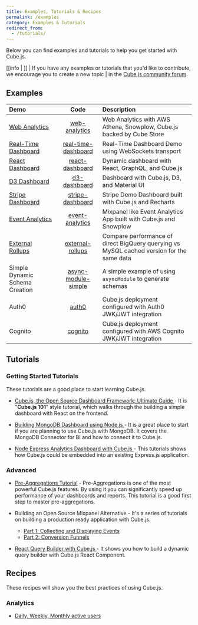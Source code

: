 ```yaml
---
title: Examples, Tutorials & Recipes
permalink: /examples
category: Examples & Tutorials
redirect_from:
  - /tutorials/
---
```


Below you can find examples and tutorials to help you get started with Cube.js.

<!-- prettier-ignore-start -->
[[info | ]]
| If you have any examples or tutorials that you'd like to contribute, we encourage you to create a new topic
| in the [Cube.js community forum](https://forum.cube.dev/).
<!-- prettier-ignore-end -->

## Examples

| Demo                                            |                      Code                       | Description                                                                               |
| :---------------------------------------------- | :---------------------------------------------: | :---------------------------------------------------------------------------------------- |
| [Web Analytics][link-web-analytics]             |       [web-analytics][code-web-analytics]       | Web Analytics with AWS Athena, Snowplow, Cube.js backed by Cube Store                     |
| [Real-Time Dashboard][link-real-time-dashboard] | [real-time-dashboard][code-real-time-dashboard] | Real-Time Dashboard Demo using WebSockets transport                                       |
| [React Dashboard][link-react-dashboard]         |     [react-dashboard][code-react-dashboard]     | Dynamic dashboard with React, GraphQL, and Cube.js                                        |
| [D3 Dashboard][link-d3-dashboard]               |        [d3-dashboard][code-d3-dashboard]        | Dashboard with Cube.js, D3, and Material UI                                               |
| [Stripe Dashboard][link-stripe-dashboard]       |    [stripe-dashboard][code-stripe-dashboard]    | Stripe Demo Dashboard built with Cube.js and Recharts                                     |
| [Event Analytics][link-event-analytics]         |     [event-analytics][code-event-analytics]     | Mixpanel like Event Analytics App built with Cube.js and Snowplow                         |
| [External Rollups][link-external-rollups]       |    [external-rollups][code-external-rollups]    | Compare performance of direct BigQuery querying vs MySQL cached version for the same data |
| Simple Dynamic Schema Creation                  | [async-module-simple][code-simple-asyncmodule]  | A simple example of using `asyncModule` to generate schemas                               |
| Auth0                                           |               [auth0][code-auth0]               | Cube.js deployment configured with Auth0 JWK/JWT integration                              |
| Cognito                                         |             [cognito][code-cognito]             | Cube.js deployment configured with AWS Cognito JWK/JWT integration                        |

[link-real-time-dashboard]: https://real-time-dashboard-demo.cube.dev/
[code-real-time-dashboard]:
  https://github.com/cube-js/cube.js/tree/master/examples/real-time-dashboard
[link-react-dashboard]: https://react-dashboard-demo.cube.dev/
[code-react-dashboard]:
  https://github.com/cube-js/cube.js/tree/master/guides/react-dashboard/demo
[link-d3-dashboard]: https://d3-dashboard-demo.cube.dev/
[code-d3-dashboard]:
  https://github.com/cube-js/cube.js/tree/master/examples/d3-dashboard
[link-stripe-dashboard]:
  http://cubejs-stripe-dashboard-example.s3-website-us-west-2.amazonaws.com/
[code-stripe-dashboard]:
  https://github.com/cube-js/cube.js/tree/master/examples/stripe-dashboard
[link-event-analytics]: https://d1ygcqhosay4lt.cloudfront.net/
[code-event-analytics]:
  https://github.com/cube-js/cube.js/tree/master/examples/event-analytics
[link-external-rollups]: https://external-rollups-demo.cube.dev/
[code-external-rollups]:
  https://github.com/cube-js/cube.js/tree/master/examples/external-rollups
[link-web-analytics]: https://web-analytics-demo.cube.dev/
[code-web-analytics]:
  https://github.com/cube-js/cube.js/tree/master/examples/web-analytics
[code-simple-asyncmodule]:
  https://github.com/cube-js/cube.js/tree/master/examples/async-module-simple
[code-auth0]: https://github.com/cube-js/cube.js/tree/master/examples/auth0
[code-cognito]: https://github.com/cube-js/cube.js/tree/master/examples/cognito

## Tutorials

### Getting Started Tutorials

These tutorials are a good place to start learning Cube.js.

- [Cube.js, the Open Source Dashboard Framework: Ultimate Guide ](https://cube.dev/blog/cubejs-open-source-dashboard-framework-ultimate-guide) -
  It is "**Cube.js 101**" style tutorial, which walks through the building a
  simple dashboard with React on the frontend.

- [Building MongoDB Dashboard using Node.js ](https://cube.dev/blog/building-mongodb-dashboard-using-node.js) -
  It is a great place to start if you are planning to use Cube.js with MongoDB.
  It covers the MongoDB Connector for BI and how to connect it to Cube.js.

- [Node Express Analytics Dashboard with Cube.js ](https://cube.dev/blog/node-express-analytics-dashboard-with-cubejs) -
  This tutorials shows how Cube.js could be embedded into an existing Express.js
  application.

### Advanced

- [Pre-Aggregations Tutorial](https://cube.dev/blog/high-performance-data-analytics-with-cubejs-pre-aggregations/) -
  Pre-Aggregations is one of the most powerful Cube.js features. By using it you
  can significantly speed up performance of your dashboards and reports. This
  tutorial is a good first step to master pre-aggregations.

- Building an Open Source Mixpanel Alternative - It's a series of tutorials on
  building a production ready application with Cube.js.

  - [Part 1: Collecting and Displaying Events](https://cube.dev/blog/building-an-open-source-mixpanel-alternative-1)
  - [Part 2: Conversion Funnels ](https://cube.dev/blog/building-open-source-mixpanel-alternative-2/)

- [React Query Builder with Cube.js ](https://cube.dev/blog/react-query-builder-with-cubejs) -
  It shows you how to build a dynamic query builder with Cube.js React Component.

## Recipes

These recipes will show you the best practices of using Cube.js.

### Analytics

- [Daily, Weekly, Monthly active users](https://cube.dev/recipes/dau-wau-mau-active-users)